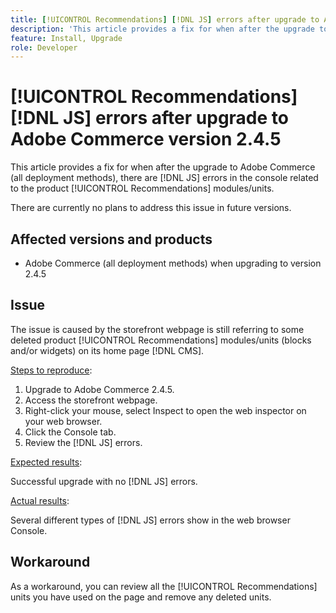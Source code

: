 ```yaml
---
title: [!UICONTROL Recommendations] [!DNL JS] errors after upgrade to Adobe Commerce version 2.4.5
description: 'This article provides a fix for when after the upgrade to Adobe Commerce (all deployment methods), there are [!DNL JS] errors in the console related to the product [!UICONTROL Recommendations] modules.'
feature: Install, Upgrade
role: Developer
---
```

# [!UICONTROL Recommendations] [!DNL JS] errors after upgrade to Adobe Commerce version 2.4.5

This article provides a fix for when after the upgrade to Adobe Commerce (all deployment methods), there are [!DNL JS] errors in the console related to the product [!UICONTROL Recommendations] modules/units.

There are currently no plans to address this issue in future versions.

## Affected versions and products

* Adobe Commerce (all deployment methods) when upgrading to version 2.4.5

## Issue

The issue is caused by the storefront webpage is still referring to some deleted product [!UICONTROL Recommendations] modules/units (blocks and/or widgets) on its home page [!DNL CMS].

<u>Steps to reproduce</u>:

1. Upgrade to Adobe Commerce 2.4.5.
1. Access the storefront webpage.
1. Right-click your mouse, select Inspect to open the web inspector on your web browser.
1. Click the Console tab.
1. Review the [!DNL JS] errors.

<u>Expected results</u>:

Successful upgrade with no [!DNL JS] errors.

<u>Actual results</u>:

Several different types of [!DNL JS] errors show in the web browser Console.

## Workaround

As a workaround, you can review all the [!UICONTROL Recommendations] units you have used on the page and remove any deleted units.